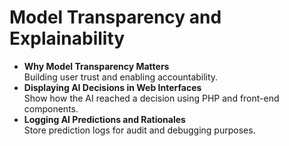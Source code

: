 # Model Transparency and Explainability

* **Why Model Transparency Matters**\
  Building user trust and enabling accountability.
* **Displaying AI Decisions in Web Interfaces**\
  Show how the AI reached a decision using PHP and front-end components.
* **Logging AI Predictions and Rationales**\
  Store prediction logs for audit and debugging purposes.
